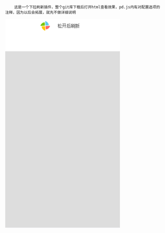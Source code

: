         这是一个下拉刷新插件，整个git库下载后打开html查看效果，pd.js内有对配置选项的注释，因为以后会拓展，就先不做详细说明
![img](https://github.com/TerryBeanX2/pullDown/raw/master/egImg/aaa.png)
